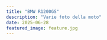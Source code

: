 ```yaml
---
title: "BMW R1200GS"
description: "Varie foto della moto"
date: 2025-06-28
featured_image: feature.jpg
---
```

